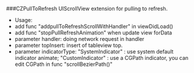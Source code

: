 ###CZPullToRefresh
UIScrollView extension for pulling to refresh.
- Usage:
- add func "addpullToRefreshScrollWithHandler" in viewDidLoad()
- add func "stopPullRefreshAnimation" when update view forData
- parameter handler: doing network request in handler
- parameter topInsert: insert of tableview top.
- parameter indicatorType: "SystemIndicator" : use system default indicator animate; "CustomIndicator" : use a CGPath indicator, you can edit CGPath in func "scrollBezierPath()"
